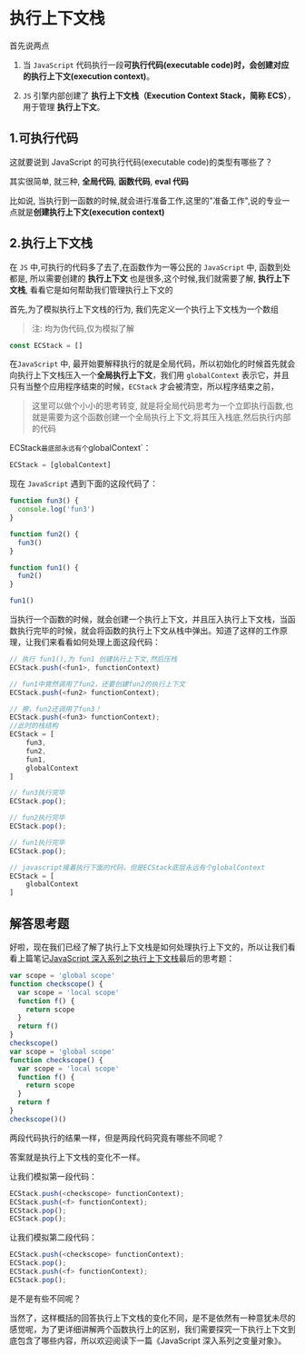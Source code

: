 # 执行上下文栈

首先说两点

1. 当 `JavaScript` 代码执行一段**可执行代码(executable code)**时，会创建对应的**执行上下文(execution context)**。

2. `JS` 引擎内部创建了 **执行上下文栈（Execution Context Stack，简称 ECS）**，用于管理 **执行上下文**。

## 1.可执行代码

这就要说到 JavaScript 的可执行代码(executable code)的类型有哪些了？

其实很简单, 就三种, **全局代码**, **函数代码**, **eval 代码**

比如说, 当执行到一函数的时候,就会进行准备工作,这里的"准备工作",说的专业一点就是**创建执行上下文(execution context)**

## 2.执行上下文栈

在 `JS` 中,可执行的代码多了去了,在函数作为一等公民的 `JavaScript` 中, 函数到处都是, 所以需要创建的 **执行上下文** 也是很多,这个时候,我们就需要了解, **执行上下文栈**, 看看它是如何帮助我们管理执行上下文的

首先,为了模拟执行上下文栈的行为, 我们先定义一个执行上下文栈为一个数组

> 注: 均为伪代码,仅为模拟了解

```js
const ECStack = []
```

在`JavaScript` 中, 最开始要解释执行的就是全局代码，所以初始化的时候首先就会向执行上下文栈压入一个**全局执行上下文**，我们用 `globalContext` 表示它，并且只有当整个应用程序结束的时候，`ECStack` 才会被清空，所以程序结束之前，

> 这里可以做个小小的思考转变, 就是将全局代码思考为一个立即执行函数,也就是需要为这个函数创建一个全局执行上下文,将其压入栈底,然后执行内部的代码

ECStack`最底部永远有个`globalContext`：

```js
ECStack = [globalContext]
```

现在 `JavaScript` 遇到下面的这段代码了：

```js
function fun3() {
  console.log('fun3')
}

function fun2() {
  fun3()
}

function fun1() {
  fun2()
}

fun1()
```

当执行一个函数的时候，就会创建一个执行上下文，并且压入执行上下文栈，当函数执行完毕的时候，就会将函数的执行上下文从栈中弹出。知道了这样的工作原理，让我们来看看如何处理上面这段代码：

```js
// 执行 fun1(),为 fun1 创建执行上下文,然后压栈
ECStack.push(<fun1>, functionContext)

// fun1中竟然调用了fun2，还要创建fun2的执行上下文
ECStack.push(<fun2> functionContext);

// 擦，fun2还调用了fun3！
ECStack.push(<fun3> functionContext);
//此时的栈结构
ECStack = [
    fun3,
    fun2,
    fun1,
    globalContext
]

// fun3执行完毕
ECStack.pop();

// fun2执行完毕
ECStack.pop();

// fun1执行完毕
ECStack.pop();

// javascript接着执行下面的代码，但是ECStack底层永远有个globalContext
ECStack = [
    globalContext
]
```

## 解答思考题

好啦，现在我们已经了解了执行上下文栈是如何处理执行上下文的，所以让我们看看上篇笔记[JavaScript 深入系列之执行上下文栈](./JavaScript深入系列之执行上下文栈.md)最后的思考题：

```js
var scope = 'global scope'
function checkscope() {
  var scope = 'local scope'
  function f() {
    return scope
  }
  return f()
}
checkscope()
var scope = 'global scope'
function checkscope() {
  var scope = 'local scope'
  function f() {
    return scope
  }
  return f
}
checkscope()()
```

两段代码执行的结果一样，但是两段代码究竟有哪些不同呢？

答案就是执行上下文栈的变化不一样。

让我们模拟第一段代码：

```js
ECStack.push(<checkscope> functionContext);
ECStack.push(<f> functionContext);
ECStack.pop();
ECStack.pop();
```

让我们模拟第二段代码：

```js
ECStack.push(<checkscope> functionContext);
ECStack.pop();
ECStack.push(<f> functionContext);
ECStack.pop();
```

是不是有些不同呢？

当然了，这样概括的回答执行上下文栈的变化不同，是不是依然有一种意犹未尽的感觉呢，为了更详细讲解两个函数执行上的区别，我们需要探究一下执行上下文到底包含了哪些内容，所以欢迎阅读下一篇《JavaScript 深入系列之变量对象》。
